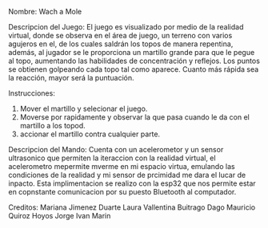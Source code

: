 Nombre: Wach a Mole 

Descripcion del Juego: El juego es visualizado por medio de la realidad virtual, donde se observa en el área de juego, un terreno con varios agujeros en el, de los cuales saldrán los topos de manera repentina, además, al jugador se le proporciona un martillo grande para que le pegue al topo, aumentando las habilidades de concentración y reflejos. Los puntos se obtienen golpeando cada topo tal como aparece. Cuanto más rápida sea la reacción, mayor será la puntuación.

Instrucciones:
1. Mover el martillo y selecionar el juego.
2. Moverse por rapidamente y observar la que pasa cuando le da con el martillo a los topod.
3. accionar el martillo contra cualquier parte.

Descripcion del Mando:
Cuenta con un acelerometor y un sensor ultrasonico que permiten la iteraccion con la realidad virtual, el acelerometro mepermite mverme en mi espacio virtua, emulando las condiciones de la realidad y mi sensor de prcimidad me dara el lucar de inpacto.
Esta implimentacion se realizo con la esp32 que nos permite estar en copnstante comunicacion por su puesto Bluetooth al computador.

Creditos:
Mariana Jimenez Duarte 
Laura Vallentina Buitrago 
Dago Mauricio Quiroz Hoyos
Jorge Ivan Marin
